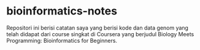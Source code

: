 # bioinformatics-notes
Repositori ini berisi catatan saya yang berisi kode dan data genom yang telah didapat dari course singkat di Coursera yang berjudul Biology Meets Programming: Bioinformatics for Beginners.
